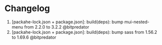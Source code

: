 # Changelog

<!-- ⚠⚠ Please follow the format provided ⚠⚠ -->
<!-- Always use "1." at the start instead of "2. " or "X. " as GitHub will auto renumber everything. -->
<!-- Use the following format below -->
<!--  1. [Changed Area] Title of changes - @github username  -->

1. [packahe-lock.json + package.json]: build(deps): bump mui-nested-menu from 2.2.0 to 3.2.2 @bitpredator
2. [packahe-lock.json + package.json]: build(deps): bump sass from 1.56.2 to 1.69.6 @bitpredator